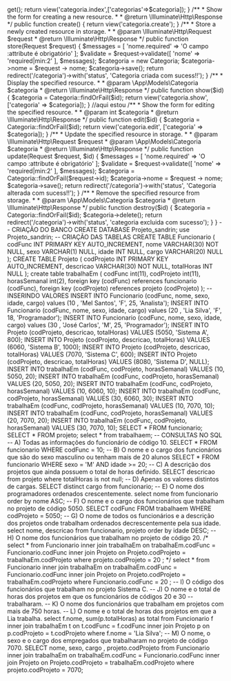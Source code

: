 <?php

namespace App\Http\Controllers;

use App\Models\Categoria;
use Illuminate\Http\Request;

class CategoriaController extends Controller
{
    /**
     * Display a listing of the resource.
     *
     * @return \Illuminate\Http\Response
     */
    public function index()
    {
        //listando

        $categoria = Categoria::orderby('Nome', 'ASC')->get();
        return view('categoria.index',['categorias'=>$categoria]);
    }

    /**
     * Show the form for creating a new resource.
     *
     * @return \Illuminate\Http\Response
     */
    public function create()
    {
        return view('categoria.create');
    }

    /**
     * Store a newly created resource in storage.
     *
     * @param  \Illuminate\Http\Request  $request
     * @return \Illuminate\Http\Response
     */
    public function store(Request $request)
    {
        $messages = [
            'nome.required' => 'O campo :attribute é obrigatório'
        ];

        $validate = $request->validate([
            'nome' => 'required|min:2'
        ], $messages);
        
        $categoria = new Categoria;
        $categoria->nome = $request -> nome;
        $categoria->save();
    
        return redirect('/categoria')->with('status', 'Categoria criada com sucess!!');
    
    }

    /**
     * Display the specified resource.
     *
     * @param \App\Models\Categoria $categoria
     * @return \Illuminate\Http\Response
     */
    public function show($id)
    {
        $categoria = Categoria::findOrFail($id);
        return view('categoria.show',['categoria' => $categoria]);
        
    }

    //aqui estou
    /**
     * Show the form for editing the specified resource.
     *
     * @param  int  $categoria
     * @return \Illuminate\Http\Response
     */
    public function edit($id)
    {
        $categoria = Categoria::findOrFail($id);
        return view('categoria.edit', ['categoria' => $categoria]);
    }

    /**
     * Update the specified resource in storage.
     *
     * @param  \Illuminate\Http\Request  $request
     * @param \App\Models\Categoria $categoria
     * @return \Illuminate\Http\Response
     */
    public function update(Request $request, $id)
    {
        $messages = [
            'nome.required' => 'O campo :attribute é obrigatório'
        ];

        $validate = $request->validate([
            'nome' => 'required|min:2'
        ], $messages);
        
        $categoria = Categoria::findOrFail($request->id);
        $categoria->nome = $request -> nome;
        $categoria->save();
    
        return redirect('/categoria')->with('status', 'Categoria alterada com sucess!!');
    }

    /**
     * Remove the specified resource from storage.
     *
     * @param  \App\Models\Categoria $categoria
     * @return \Illuminate\Http\Response
     */
    public function destroy($id)
    {
        $categoria = Categoria::findOrFail($id);
        $categoria->delete();
        return redirect('/categoria')->with('status', 'categoria excluida com sucesso');
    }
}

-- CRIAÇÃO DO BANCO

CREATE DATABASE Projeto_sandrin;
use Projeto_sandrin;

-- CRIAÇÃO DAS TABELAS

CREATE TABLE Funcionario (
codFunc INT PRIMARY KEY AUTO_INCREMENT,
nome VARCHAR(30) NOT NULL,
sexo VARCHAR(1) NULL,
idade INT NULL,
cargo VARCHAR(20) NULL
);

CREATE TABLE Projeto (
codProjeto INT PRIMARY KEY AUTO_INCREMENT,
descricao VARCHAR(30) NOT NULL,
totalHoras INT NULL
);

create table trabalhaEm (
codFunc int(11),
codProjeto int(11),
horasSemanal int(2),
foreign key (codFunc) references funcionario (codFunc),
foreign key (codProjeto) references projeto (codProjeto)
);


-- INSERINDO VALORES

INSERT INTO Funcionario (codFunc, nome, sexo, idade, cargo) values (10 , 'Mel Santos', 'F', 25, 'Analista');
INSERT INTO Funcionario (codFunc, nome, sexo, idade, cargo) values (20 , 'Lia Silva', 'F', 18, 'Programador');
INSERT INTO Funcionario (codFunc, nome, sexo, idade, cargo) values (30 , 'José Carlos', 'M', 25, 'Programador');

INSERT INTO Projeto (codProjeto, descricao, totalHoras) VALUES (5050, 'Sistema A', 800);
INSERT INTO Projeto (codProjeto, descricao, totalHoras) VALUES (6060, 'Sistema B', 1000);
INSERT INTO Projeto (codProjeto, descricao, totalHoras) VALUES (7070, 'Sistema C', 600);
INSERT INTO Projeto (codProjeto, descricao, totalHoras) VALUES (8080, 'Sistema D', NULL);

INSERT INTO trabalhaEm (codFunc, codProjeto, horasSemanal) VALUES (10, 5050, 20);
INSERT INTO trabalhaEm (codFunc, codProjeto, horasSemanal) VALUES (20, 5050, 20);
INSERT INTO trabalhaEm (codFunc, codProjeto, horasSemanal) VALUES (10, 6060, 10);
INSERT INTO trabalhaEm (codFunc, codProjeto, horasSemanal) VALUES (30, 6060, 30);
INSERT INTO trabalhaEm (codFunc, codProjeto, horasSemanal) VALUES (10, 7070, 10);
INSERT INTO trabalhaEm (codFunc, codProjeto, horasSemanal) VALUES (20, 7070, 20);
INSERT INTO trabalhaEm (codFunc, codProjeto, horasSemanal) VALUES (30, 7070, 10);

SELECT * FROM funcionario;
SELECT * FROM projeto;
select * from trabalhaem;

-- CONSULTAS NO SQL

-- A) Todas as informações do funcionário de código 10.
SELECT *
FROM funcionario
WHERE codFunc = 10;

-- B) O nome e o cargo dos funcionários que são do sexo masculino ou tenham mais de 20 alunos

SELECT *
FROM funcionario
WHERE sexo = 'M' AND idade >= 20;

-- C) A descrição dos projetos que ainda possuem o total de horas definido.

SELECT descricao from projeto where totalHoras is not null;

-- D) Apenas os valores distintos de cargas.

SELECT distinct cargo from funcionario;

-- E) O nome dos programadores ordenados crescentemente.

select nome from funcionario order by nome ASC;

-- F) O nome e o cargo dos funcionários que trabalham no projeto de código 5050.

SELECT codFunc FROM trabalhaem WHERE codProjeto = 5050;

-- G) O nome de todos os funcionários e a descrição dos projetos onde trabalham ordenados decrescentemente pela sua idade.

select nome, descricao from funcionario, projeto order by idade DESC;

-- H) O nome dos funcionários que trabalham no projeto de código 20.
/*
select * 
from Funcionario
inner join trabalhaEm on trabalhaEm.codFunc = Funcionario.codFunc
inner join Projeto on Projeto.codProjeto = trabalhaEm.codProjeto
where projeto.codProjeto = 20
;
*/

select * 
from Funcionario
inner join trabalhaEm on trabalhaEm.codFunc = Funcionario.codFunc
inner join Projeto on Projeto.codProjeto = trabalhaEm.codProjeto
where Funcionario.codFunc = 20
;

-- I) O código dos funcionários que trabalham no projeto Sistema C.


-- J) O nome e o total de horas dos projetos em que os funcionários de códigos 20 e 30 -- trabalharam.


-- K) O nome dos funcionários que trabalham em projetos com mais de 750 horas.


-- L) O nome e o total de horas dos projetos em que a Lia trabalha.
select f.nome,
	sum(p.totalHoras) as total
from Funcionario f
inner join trabalhaEm t on t.codFunc = f.codFunc
inner join Projeto p on p.codProjeto = t.codProjeto
where f.nome = 'Lia Silva';

-- M) O nome, o sexo e o cargo dos empregados que trabalharam no projeto de código 7070.
SELECT 
	nome, 
    sexo, 
    cargo ,
    projeto.codProjeto
from Funcionario
inner join trabalhaEm on trabalhaEm.codFunc = Funcionario.codFunc
inner join Projeto on Projeto.codProjeto = trabalhaEm.codProjeto
where projeto.codProjeto = 7070;

